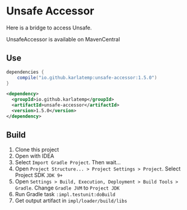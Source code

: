 # Unsafe Accessor

Here is a bridge to access Unsafe.

UnsafeAccessor is available on MavenCentral

## Use

```groovy
dependencies {
    compile("io.github.karlatemp:unsafe-accessor:1.5.0")
}
```

```xml
<dependency>
  <groupId>io.github.karlatemp</groupId>
  <artifactId>unsafe-accessor</artifactId>
  <version>1.5.0</version>
</dependency>
```

## Build

1. Clone this project
2. Open with IDEA
3. Select `Import Gradle Project`. Then wait...
4. Open `Project Structure... > Project Settings > Project`.
   Select Project SDK `JDK 9+`
5. Open `Settings > Build, Execution, Deployment > Build Tools > Gradle`.
   Change `Gradle JVM` to `Project JDK`
6. Run Gradle task `:impl.testunit:doBuild`
7. Get output artifact in `impl/loader/build/libs`












